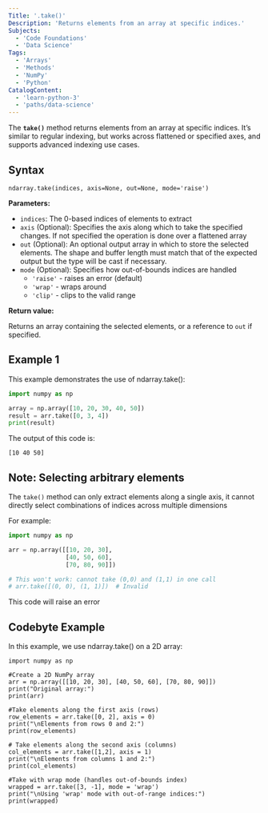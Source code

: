 ```yaml
---
Title: '.take()'
Description: 'Returns elements from an array at specific indices.'
Subjects:
  - 'Code Foundations'
  - 'Data Science'
Tags:
  - 'Arrays'
  - 'Methods'
  - 'NumPy'
  - 'Python'
CatalogContent:
  - 'learn-python-3'
  - 'paths/data-science'
---
```


The **`take()`** method returns elements from an array at specific indices.
It’s similar to regular indexing, but works across flattened or specified axes, and supports advanced indexing use cases.

## Syntax

```pseudo
ndarray.take(indices, axis=None, out=None, mode='raise')
```

**Parameters:**

- `indices`: The 0-based indices of elements to extract
- `axis` (Optional): Specifies the axis along which to take the specified changes. If not specified the operation is done over a flattened array
- `out` (Optional): An optional output array in which to store the selected elements. The shape and buffer length must match that of the expected output but the type will be cast if necessary.
- `mode` (Optional): Specifies how out-of-bounds indices are handled
    - `'raise'` - raises an error (default)
    - `'wrap'` - wraps around
    - `'clip'` - clips to the valid range

**Return value:**

Returns an array containing the selected elements, or a reference to `out` if specified.

## Example 1

This example demonstrates the use of ndarray.take():

```py
import numpy as np

array = np.array([10, 20, 30, 40, 50])
result = arr.take([0, 3, 4])
print(result)
```

The output of this code is:

```shell
[10 40 50]
```

## Note: Selecting arbitrary elements

The `take()` method can only extract elements along a single axis, it cannot directly select combinations of indices across multiple dimensions

For example:

```py
import numpy as np

arr = np.array([[10, 20, 30],
                [40, 50, 60],
                [70, 80, 90]])

# This won't work: cannot take (0,0) and (1,1) in one call
# arr.take([(0, 0), (1, 1)])  # Invalid

```

This code will raise an error

## Codebyte Example

In this example, we use ndarray.take() on a 2D array:

```codebyte/python
import numpy as np

#Create a 2D NumPy array
arr = np.array([[10, 20, 30], [40, 50, 60], [70, 80, 90]])
print("Original array:")
print(arr)

#Take elements along the first axis (rows)
row_elements = arr.take([0, 2], axis = 0)
print("\nElements from rows 0 and 2:")
print(row_elements)

# Take elements along the second axis (columns)
col_elements = arr.take([1,2], axis = 1)
print("\nElements from columns 1 and 2:")
print(col_elements)

#Take with wrap mode (handles out-of-bounds index)
wrapped = arr.take([3, -1], mode = 'wrap')
print("\nUsing 'wrap' mode with out-of-range indices:")
print(wrapped)

```
